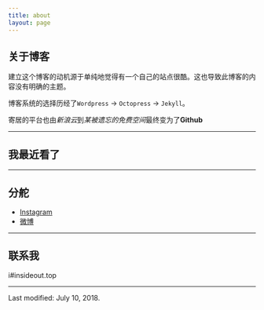 ```yaml
---
title: about
layout: page
---
```


## 关于博客

建立这个博客的动机源于单纯地觉得有一个自己的站点很酷。这也导致此博客的内容没有明确的主题。

博客系统的选择历经了`Wordpress` -> `Octopress` -> `Jekyll`。

寄居的平台也由*新浪云*到*某被遗忘的免费空间*最终变为了**Github**

---

## 我最近看了

<script type="text/javascript" src="http://www.douban.com/service/badge/DarkKate/?selection=latest&amp;picsize=small&amp;hideself=on&amp;show=collection&amp;n=8&amp;hidelogo=on&amp;cat=drama%7Cmovie%7Cbook%7Cmusic&amp;columns=4"></script>

---

## 分舵
- <i class="fa fa-instagram"></i> [Instagram](https://instagram.com/hidarkkate/)
- <i class="fa fa-weibo"></i> [微博](http://weibo.com/darkkate)

---

## 联系我

i#insideout.top

---

Last modified: July 10, 2018.
